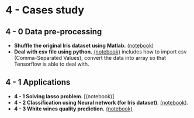 # 4 - Cases study
## 4 - 0 Data pre-processing
+ **Shuffle the original Iris dataset using Matlab.** [(notebook)](https://github.com/suzyi/tensorflow/blob/master/Cases/Iris-Classification/ShuffleTheData.ipynb)
+ **Deal with csv file using python.** [(notebook)](https://github.com/suzyi/tensorflow/blob/master/Cases/whiteWineQualityPrediction/whiteWineQualityprediction.ipynb) includes how to import csv (Comma-Separated Values), convert the data into array so that Tensorflow is able to deal with.
## 4 - 1 Applications
+ **4 - 1 Solving lasso problem**. [(notebook)]
+ **4 - 2 Classification using Neural network (for Iris dataset)**. [(notebook)](https://github.com/suzyi/tensorflow/blob/master/Cases/Iris-Classification/IrisClassification.ipynb).
+ **4 - 3 White wines quality prediction.** [(notebook)](https://github.com/suzyi/tensorflow/blob/master/Cases/whiteWineQualityPrediction/whiteWineQualityprediction.ipynb)
